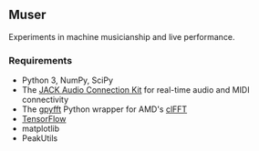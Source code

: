 ## Muser
Experiments in machine musicianship and live performance.

### Requirements
- Python 3, NumPy, SciPy
- The [JACK Audio Connection Kit](http://jackclient-python.readthedocs.io) for real-time audio and MIDI connectivity
- The [gpyfft](https://github.com/geggo/gpyfft) Python wrapper for AMD's [clFFT](http://clmathlibraries.github.io/clFFT/)
- [TensorFlow](https://www.tensorflow.org/)
- matplotlib
- PeakUtils
